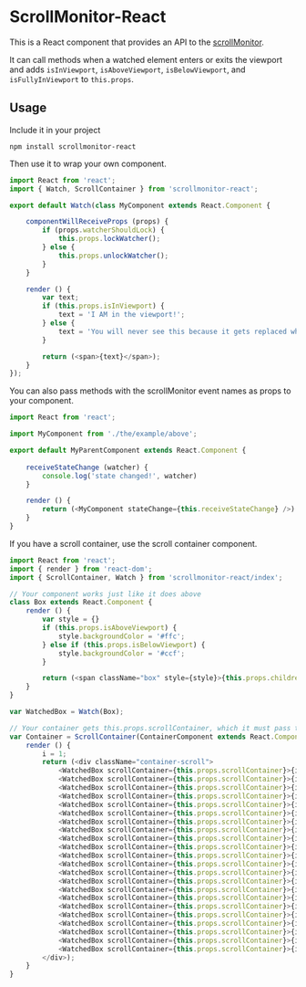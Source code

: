 # ScrollMonitor-React

This is a React component that provides an API to the [scrollMonitor](https://github.com/stutrek/scrollMonitor).

It can call methods when a watched element enters or exits the viewport and adds `isInViewport`, `isAboveViewport`, `isBelowViewport`, and `isFullyInViewport` to `this.props`.

## Usage

Include it in your project

```
npm install scrollmonitor-react
```

Then use it to wrap your own component.

```javascript
import React from 'react';
import { Watch, ScrollContainer } from 'scrollmonitor-react';

export default Watch(class MyComponent extends React.Component {

	componentWillReceiveProps (props) {
		if (props.watcherShouldLock) {
			this.props.lockWatcher();
		} else {
			this.props.unlockWatcher();
		}
	}

	render () {
		var text;
		if (this.props.isInViewport) {
			text = 'I AM in the viewport!';
		} else {
			text = 'You will never see this because it gets replaced when it enters the viewport.'
		}

		return (<span>{text}</span>);
	}
});
```

You can also pass methods with the scrollMonitor event names as props to your component.

```javascript
import React from 'react';

import MyComponent from './the/example/above';

export default MyParentComponent extends React.Component {
	
	receiveStateChange (watcher) {
		console.log('state changed!', watcher)
	}

	render () {
		return (<MyComponent stateChange={this.receiveStateChange} />)
	}
}
```

If you have a scroll container, use the scroll container component.

```javascript
import React from 'react';
import { render } from 'react-dom';
import { ScrollContainer, Watch } from 'scrollmonitor-react/index';

// Your component works just like it does above
class Box extends React.Component {
	render () {
		var style = {}
		if (this.props.isAboveViewport) {
			style.backgroundColor = '#ffc';
		} else if (this.props.isBelowViewport) {
			style.backgroundColor = '#ccf';
		}

		return (<span className="box" style={style}>{this.props.children}</span>);
	}
}

var WatchedBox = Watch(Box);

// Your container gets this.props.scrollContainer, which it must pass to the child components.
var Container = ScrollContainer(ContainerComponent extends React.Component {
	render () {
		i = 1;
		return (<div className="container-scroll">
			<WatchedBox scrollContainer={this.props.scrollContainer}>{i++}</WatchedBox>
			<WatchedBox scrollContainer={this.props.scrollContainer}>{i++}</WatchedBox>
			<WatchedBox scrollContainer={this.props.scrollContainer}>{i++}</WatchedBox>
			<WatchedBox scrollContainer={this.props.scrollContainer}>{i++}</WatchedBox>
			<WatchedBox scrollContainer={this.props.scrollContainer}>{i++}</WatchedBox>
			<WatchedBox scrollContainer={this.props.scrollContainer}>{i++}</WatchedBox>
			<WatchedBox scrollContainer={this.props.scrollContainer}>{i++}</WatchedBox>
			<WatchedBox scrollContainer={this.props.scrollContainer}>{i++}</WatchedBox>
			<WatchedBox scrollContainer={this.props.scrollContainer}>{i++}</WatchedBox>
			<WatchedBox scrollContainer={this.props.scrollContainer}>{i++}</WatchedBox>
			<WatchedBox scrollContainer={this.props.scrollContainer}>{i++}</WatchedBox>
			<WatchedBox scrollContainer={this.props.scrollContainer}>{i++}</WatchedBox>
			<WatchedBox scrollContainer={this.props.scrollContainer}>{i++}</WatchedBox>
			<WatchedBox scrollContainer={this.props.scrollContainer}>{i++}</WatchedBox>
			<WatchedBox scrollContainer={this.props.scrollContainer}>{i++}</WatchedBox>
			<WatchedBox scrollContainer={this.props.scrollContainer}>{i++}</WatchedBox>
			<WatchedBox scrollContainer={this.props.scrollContainer}>{i++}</WatchedBox>
			<WatchedBox scrollContainer={this.props.scrollContainer}>{i++}</WatchedBox>
			<WatchedBox scrollContainer={this.props.scrollContainer}>{i++}</WatchedBox>
			<WatchedBox scrollContainer={this.props.scrollContainer}>{i++}</WatchedBox>
			<WatchedBox scrollContainer={this.props.scrollContainer}>{i++}</WatchedBox>
			<WatchedBox scrollContainer={this.props.scrollContainer}>{i++}</WatchedBox>
		</div>);
	}
}
```


